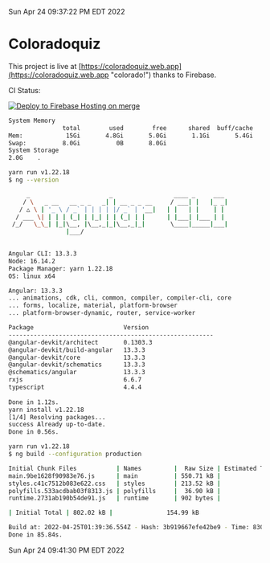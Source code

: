 Sun Apr 24 09:37:22 PM EDT 2022

# Coloradoquiz


This project is live at [https://coloradoquiz.web.app](https://coloradoquiz.web.app "colorado!") thanks to Firebase.

CI Status: 

[![Deploy to Firebase Hosting on merge](https://github.com/teamkushal/coloradoquiz/actions/workflows/firebase-hosting-merge.yml/badge.svg)](https://github.com/teamkushal/coloradoquiz/actions/workflows/firebase-hosting-merge.yml)

```bash
System Memory
               total        used        free      shared  buff/cache   available
Mem:            15Gi       4.8Gi       5.0Gi       1.1Gi       5.4Gi       9.1Gi
Swap:          8.0Gi          0B       8.0Gi
System Storage
2.0G	.
```
```bash
yarn run v1.22.18
$ ng --version

     _                      _                 ____ _     ___
    / \   _ __   __ _ _   _| | __ _ _ __     / ___| |   |_ _|
   / △ \ | '_ \ / _` | | | | |/ _` | '__|   | |   | |    | |
  / ___ \| | | | (_| | |_| | | (_| | |      | |___| |___ | |
 /_/   \_\_| |_|\__, |\__,_|_|\__,_|_|       \____|_____|___|
                |___/
    

Angular CLI: 13.3.3
Node: 16.14.2
Package Manager: yarn 1.22.18
OS: linux x64

Angular: 13.3.3
... animations, cdk, cli, common, compiler, compiler-cli, core
... forms, localize, material, platform-browser
... platform-browser-dynamic, router, service-worker

Package                         Version
---------------------------------------------------------
@angular-devkit/architect       0.1303.3
@angular-devkit/build-angular   13.3.3
@angular-devkit/core            13.3.3
@angular-devkit/schematics      13.3.3
@schematics/angular             13.3.3
rxjs                            6.6.7
typescript                      4.4.4
    
Done in 1.12s.
yarn install v1.22.18
[1/4] Resolving packages...
success Already up-to-date.
Done in 0.56s.
```
```bash
yarn run v1.22.18
$ ng build --configuration production

Initial Chunk Files           | Names         |  Raw Size | Estimated Transfer Size
main.9be1628f90983e76.js      | main          | 550.71 kB |               130.19 kB
styles.c41c7512b083e622.css   | styles        | 213.52 kB |                12.57 kB
polyfills.533acdbab03f8313.js | polyfills     |  36.90 kB |                11.72 kB
runtime.2731ab190b54de91.js   | runtime       | 902 bytes |               517 bytes

| Initial Total | 802.02 kB |               154.99 kB

Build at: 2022-04-25T01:39:36.554Z - Hash: 3b919667efe42be9 - Time: 83072ms
Done in 85.84s.
```
Sun Apr 24 09:41:30 PM EDT 2022
